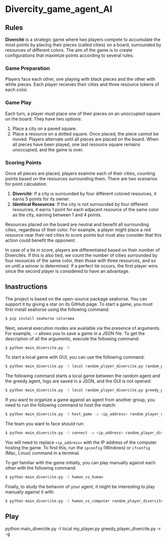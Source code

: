 # Divercity_game_agent_AI

## Rules
**Divercité** is a strategic game where two players compete to accumulate the most points by placing their pieces (called cities) on a board, surrounded by resources of different colors. The aim of the game is to create configurations that maximize points according to several rules.

### Game Preparation
Players face each other, one playing with black pieces and the other with white pieces. Each player receives their cities and three resource tokens of each color.

### Game Play
Each turn, a player must place one of their pieces on an unoccupied square on the board. They have two options:
1. Place a city on a paved square.
2. Place a resource on a dotted square.
Once placed, the piece cannot be moved. Players alternate until all pieces are placed on the board. When all pieces have been played, one last resource square remains unoccupied, and the game is over.

### Scoring Points
Once all pieces are placed, players examine each of their cities, counting points based on the resources surrounding them. There are two scenarios for point calculation:
1. **Divercité**: If a city is surrounded by four different colored resources, it earns 5 points for its owner.
2. **Identical Resources**: If the city is not surrounded by four different resources, it earns 1 point for each adjacent resource of the same color as the city, earning between 1 and 4 points.

Resources placed on the board are neutral and benefit all surrounding cities, regardless of their color. For example, a player might place a red resource near their red cities to score points but must also consider that this action could benefit the opponent.

In case of a tie in score, players are differentiated based on their number of Divercités. If this is also tied, we count the number of cities surrounded by four resources of the same color, then those with three resources, and so on until a winner is determined. If a perfect tie occurs, the first player wins since the second player is considered to have an advantage.

## Inastructions

The project is based on the open-source package seahorse. You can support it by giving a star on its GitHub page. To start a game, you must first install seahorse using the following command:
```bash
$ pip install seahorse colorama
```

Next, several execution modes are available via the presence of arguments. For example, `-r` allows you to save a game in a JSON file. To get the description of all the arguments, execute the following command:
```bash
$ python main_divercite.py -h
```

To start a local game with GUI, you can use the following command:
```bash
$ python main_divercite.py -t local random_player_divercite.py random_player_divercite.py
```

The following command starts a local game between the random agent and the greedy agent, logs are saved in a JSON, and the GUI is not opened:
```bash
$ python main_divercite.py -t local random_player_divercite.py greedy_player_divercite.py -r -g
```

If you want to organize a game against an agent from another group, you need to run the following command to host the match:
```bash
$ python main_divercite.py -t host_game -a <ip_address> random_player_divercite.py
```

The team you want to face should run:
```bash
$ python main_divercite.py -t connect -a <ip_address> random_player_divercite.py
```
You will need to replace `<ip_address>` with the IP address of the computer hosting the game. To find this, run the `ipconfig` (Windows) or `ifconfig` (Mac, Linux) command in a terminal.

To get familiar with the game initially, you can play manually against each other with the following command:
```bash
$ python main_divercite.py -t human_vs_human
```

Finally, to study the behavior of your agent, it might be interesting to play manually against it with:
```bash
$ python main_divercite.py -t human_vs_computer random_player_divercite.py
```

## Play
python main_divercite.py -t local my_player.py greedy_player_divercite.py -r -g

